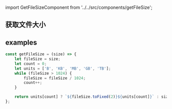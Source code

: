 import GetFileSizeComponent from '../../src/components/getFileSize';

## 获取文件大小

## examples

<GetFileSizeComponent/>

```javascript
const getFileSize = (size) => {
	let fileSize = size;
	let count = 0;
	let units = ['B', 'KB', 'MB', 'GB', 'TB'];
	while (fileSize > 1024) {
		fileSize = fileSize / 1024;
		count++;
	}

	return units[count] ? `${fileSize.toFixed(2)}${units[count]}` : size;
};
```
